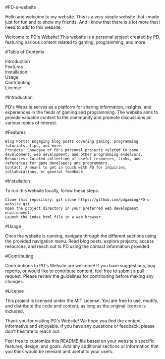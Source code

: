 #PD-s-website

Hello and welcome to my website. This is a very simple website that i made just for fun and to show my friends. And i know that there is a lot more that i need to add to this website.


Welcome to PD's Website! This website is a personal project created by PD, featuring various content related to gaming, programming, and more.

#Table of Contents

Introduction  
Features  
Installation  
Usage  
Contributing  
License  

#Introduction

PD's Website serves as a platform for sharing information, insights, and experiences in the fields of gaming and programming. The website aims to provide valuable content to the community and promote discussions on various topics of interest.

#Features

    Blog Posts: Engaging blog posts covering gaming, programming tutorials, tips, and more.
    Projects: Showcase of PD's personal projects related to game development, web development, and other programming endeavors.
    Resources: Curated collection of useful resources, links, and references for game developers and programmers.
    Contact: A means to get in touch with PD for inquiries, collaborations, or general feedback.

#Installation

To run this website locally, follow these steps:

    Clone this repository: git clone https://github.com/pdgaming/PD-s-website.git
    Open the project directory in your preferred web development environment.
    Launch the index.html file in a web browser.

#Usage

Once the website is running, navigate through the different sections using the provided navigation menu. Read blog posts, explore projects, access resources, and reach out to PD using the contact information provided.

#Contributing

Contributions to PD's Website are welcome! If you have suggestions, bug reports, or would like to contribute content, feel free to submit a pull request. Please review the guidelines for contributing before making any changes.

#License

This project is licensed under the MIT License. You are free to use, modify, and distribute the code and content, as long as the original license is included.

Thank you for visiting PD's Website! We hope you find the content informative and enjoyable. If you have any questions or feedback, please don't hesitate to reach out.

Feel free to customize this README file based on your website's specific features, design, and goals. Add any additional sections or information that you think would be relevant and useful to your users.
